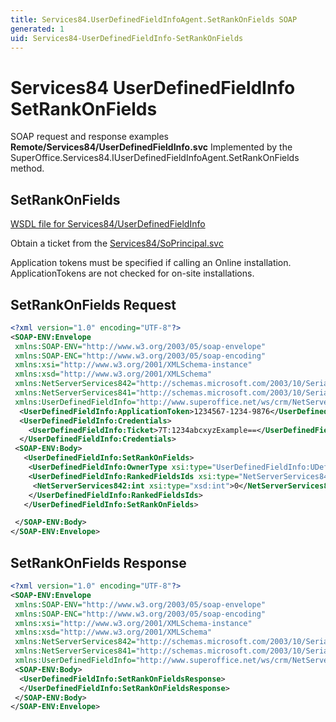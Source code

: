 ```yaml
---
title: Services84.UserDefinedFieldInfoAgent.SetRankOnFields SOAP
generated: 1
uid: Services84-UserDefinedFieldInfo-SetRankOnFields
---
```


# Services84 UserDefinedFieldInfo SetRankOnFields

SOAP request and response examples **Remote/Services84/UserDefinedFieldInfo.svc**
Implemented by the <see cref="M:SuperOffice.Services84.IUserDefinedFieldInfoAgent.SetRankOnFields">SuperOffice.Services84.IUserDefinedFieldInfoAgent.SetRankOnFields</see> method.

## SetRankOnFields

[WSDL file for Services84/UserDefinedFieldInfo](../Services84-UserDefinedFieldInfo.md)

Obtain a ticket from the [Services84/SoPrincipal.svc](../SoPrincipal/index.md)

Application tokens must be specified if calling an Online installation. ApplicationTokens are not checked for on-site installations.

## SetRankOnFields Request

```xml
<?xml version="1.0" encoding="UTF-8"?>
<SOAP-ENV:Envelope
 xmlns:SOAP-ENV="http://www.w3.org/2003/05/soap-envelope"
 xmlns:SOAP-ENC="http://www.w3.org/2003/05/soap-encoding"
 xmlns:xsi="http://www.w3.org/2001/XMLSchema-instance"
 xmlns:xsd="http://www.w3.org/2001/XMLSchema"
 xmlns:NetServerServices842="http://schemas.microsoft.com/2003/10/Serialization/Arrays"
 xmlns:NetServerServices841="http://schemas.microsoft.com/2003/10/Serialization/"
 xmlns:UserDefinedFieldInfo="http://www.superoffice.net/ws/crm/NetServer/Services84">
  <UserDefinedFieldInfo:ApplicationToken>1234567-1234-9876</UserDefinedFieldInfo:ApplicationToken>
  <UserDefinedFieldInfo:Credentials>
    <UserDefinedFieldInfo:Ticket>7T:1234abcxyzExample==</UserDefinedFieldInfo:Ticket>
  </UserDefinedFieldInfo:Credentials>
 <SOAP-ENV:Body>
   <UserDefinedFieldInfo:SetRankOnFields>
    <UserDefinedFieldInfo:OwnerType xsi:type="UserDefinedFieldInfo:UDefType">Invalid</UserDefinedFieldInfo:OwnerType>
    <UserDefinedFieldInfo:RankedFieldsIds xsi:type="NetServerServices842:ArrayOfint">
     <NetServerServices842:int xsi:type="xsd:int">0</NetServerServices842:int>
    </UserDefinedFieldInfo:RankedFieldsIds>
   </UserDefinedFieldInfo:SetRankOnFields>

 </SOAP-ENV:Body>
</SOAP-ENV:Envelope>

```

## SetRankOnFields Response

```xml
<?xml version="1.0" encoding="UTF-8"?>
<SOAP-ENV:Envelope
 xmlns:SOAP-ENV="http://www.w3.org/2003/05/soap-envelope"
 xmlns:SOAP-ENC="http://www.w3.org/2003/05/soap-encoding"
 xmlns:xsi="http://www.w3.org/2001/XMLSchema-instance"
 xmlns:xsd="http://www.w3.org/2001/XMLSchema"
 xmlns:NetServerServices842="http://schemas.microsoft.com/2003/10/Serialization/Arrays"
 xmlns:NetServerServices841="http://schemas.microsoft.com/2003/10/Serialization/"
 xmlns:UserDefinedFieldInfo="http://www.superoffice.net/ws/crm/NetServer/Services84">
 <SOAP-ENV:Body>
  <UserDefinedFieldInfo:SetRankOnFieldsResponse>
  </UserDefinedFieldInfo:SetRankOnFieldsResponse>
 </SOAP-ENV:Body>
</SOAP-ENV:Envelope>

```
